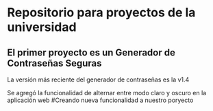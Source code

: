 # Repositorio para proyectos de la universidad 
## El primer proyecto es un Generador de Contraseñas Seguras
La versión más reciente del generador de contraseñas es la v1.4

Se agregó la funcionalidad de alternar entre modo claro y oscuro en la aplicación web
#Creando nueva funcionalidad a nuestro poryecto

